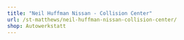 ```yaml
---
title: "Neil Huffman Nissan - Collision Center"
url: /st-matthews/neil-huffman-nissan-collision-center/
shop: Autowerkstatt
---
```

